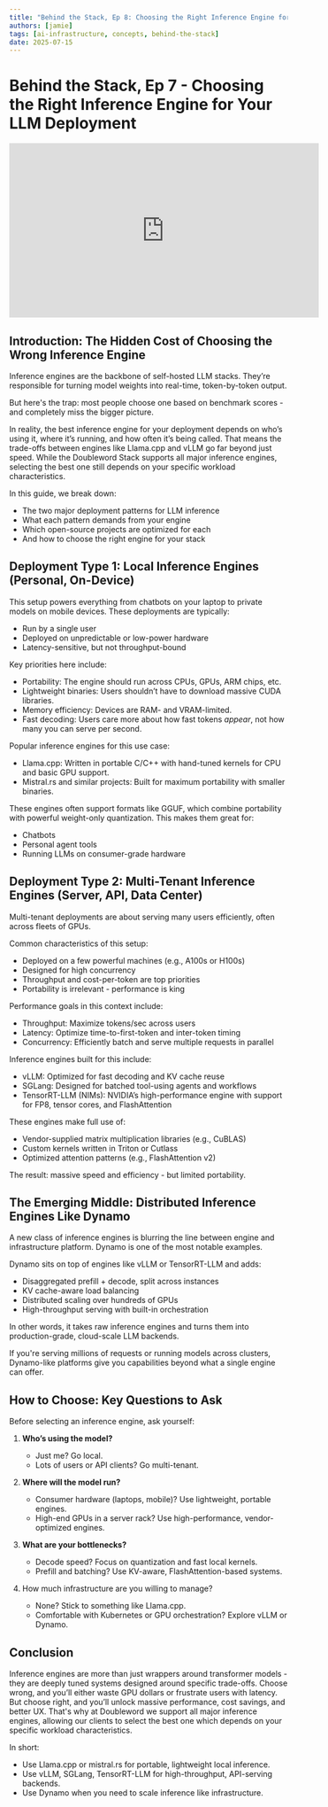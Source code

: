 ```yaml
---
title: "Behind the Stack, Ep 8: Choosing the Right Inference Engine for Your LLM Deployment"
authors: [jamie]
tags: [ai-infrastructure, concepts, behind-the-stack]
date: 2025-07-15
---
```


# Behind the Stack, Ep 7 - Choosing the Right Inference Engine for Your LLM Deployment

<iframe width="560" height="315" src="https://www.youtube.com/embed/MPRGQ0SjmfU?si=NghamEBOpuyQpTg_" title="YouTube video player" frameborder="0" allow="accelerometer; autoplay; clipboard-write; encrypted-media; gyroscope; picture-in-picture; web-share" referrerpolicy="strict-origin-when-cross-origin" allowfullscreen></iframe>

## Introduction: The Hidden Cost of Choosing the Wrong Inference Engine

Inference engines are the backbone of self-hosted LLM stacks. They’re responsible for turning model weights into real-time, token-by-token output.

But here's the trap: most people choose one based on benchmark scores - and completely miss the bigger picture.

In reality, the best inference engine for your deployment depends on who’s using it, where it’s running, and how often it’s being called. That means the trade-offs between engines like Llama.cpp and vLLM go far beyond just speed. While the Doubleword Stack supports all major inference engines, selecting the best one still depends on your specific workload characteristics.

In this guide, we break down:
- The two major deployment patterns for LLM inference
- What each pattern demands from your engine
- Which open-source projects are optimized for each
- And how to choose the right engine for your stack

## Deployment Type 1: Local Inference Engines (Personal, On-Device)
This setup powers everything from chatbots on your laptop to private models on mobile devices. These deployments are typically:
- Run by a single user
- Deployed on unpredictable or low-power hardware
- Latency-sensitive, but not throughput-bound

Key priorities here include:
- Portability: The engine should run across CPUs, GPUs, ARM chips, etc.
- Lightweight binaries: Users shouldn’t have to download massive CUDA libraries.
- Memory efficiency: Devices are RAM- and VRAM-limited.
- Fast decoding: Users care more about how fast tokens *appear*, not how many you can serve per second.

Popular inference engines for this use case:
- Llama.cpp: Written in portable C/C++ with hand-tuned kernels for CPU and basic GPU support.
- Mistral.rs and similar projects: Built for maximum portability with smaller binaries.

These engines often support formats like GGUF, which combine portability with powerful weight-only quantization. This makes them great for:
- Chatbots
- Personal agent tools
- Running LLMs on consumer-grade hardware

## Deployment Type 2: Multi-Tenant Inference Engines (Server, API, Data Center)
Multi-tenant deployments are about serving many users efficiently, often across fleets of GPUs.

Common characteristics of this setup:
- Deployed on a few powerful machines (e.g., A100s or H100s)
- Designed for high concurrency
- Throughput and cost-per-token are top priorities
- Portability is irrelevant - performance is king

Performance goals in this context include:
- Throughput: Maximize tokens/sec across users
- Latency: Optimize time-to-first-token and inter-token timing
- Concurrency: Efficiently batch and serve multiple requests in parallel

Inference engines built for this include:
- vLLM: Optimized for fast decoding and KV cache reuse
- SGLang: Designed for batched tool-using agents and workflows
- TensorRT-LLM (NIMs): NVIDIA’s high-performance engine with support for FP8, tensor cores, and FlashAttention

These engines make full use of:
- Vendor-supplied matrix multiplication libraries (e.g., CuBLAS)
- Custom kernels written in Triton or Cutlass
- Optimized attention patterns (e.g., FlashAttention v2)

The result: massive speed and efficiency - but limited portability.

## The Emerging Middle: Distributed Inference Engines Like Dynamo
A new class of inference engines is blurring the line between engine and infrastructure platform. Dynamo is one of the most notable examples.

Dynamo sits on top of engines like vLLM or TensorRT-LLM and adds:
- Disaggregated prefill + decode, split across instances
- KV cache-aware load balancing
- Distributed scaling over hundreds of GPUs
- High-throughput serving with built-in orchestration

In other words, it takes raw inference engines and turns them into production-grade, cloud-scale LLM backends.

If you're serving millions of requests or running models across clusters, Dynamo-like platforms give you capabilities beyond what a single engine can offer.

## How to Choose: Key Questions to Ask
Before selecting an inference engine, ask yourself:

1. **Who’s using the model?**
    - Just me? Go local.
    - Lots of users or API clients? Go multi-tenant.
2. **Where will the model run?**
    - Consumer hardware (laptops, mobile)? Use lightweight, portable engines.
    - High-end GPUs in a server rack? Use high-performance, vendor-optimized engines.
3. **What are your bottlenecks?**
    - Decode speed? Focus on quantization and fast local kernels.
    - Prefill and batching? Use KV-aware, FlashAttention-based systems.

4. How much infrastructure are you willing to manage?
    - None? Stick to something like Llama.cpp.
    - Comfortable with Kubernetes or GPU orchestration? Explore vLLM or Dynamo.

## Conclusion
Inference engines are more than just wrappers around transformer models - they are deeply tuned systems designed around specific trade-offs. Choose wrong, and you’ll either waste GPU dollars or frustrate users with latency. But choose right, and you’ll unlock massive performance, cost savings, and better UX. That's why at Doubleword we support all major inference engines, allowing our clients to select the best one which depends on your specific workload characteristics.

In short:
- Use Llama.cpp or mistral.rs for portable, lightweight local inference.
- Use vLLM, SGLang, TensorRT-LLM for high-throughput, API-serving backends.
- Use Dynamo when you need to scale inference like infrastructure.

